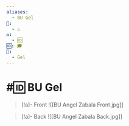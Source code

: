 ```yaml
---
aliases:
  - BU Gel
📁:
  - ⚖️
⚖️:
  - 🆔
🆔: 🎓
👤:
  - Gel
---
```

# #🆔 BU Gel

> [!a]- Front
> ![[BU Angel Zabala Front.jpg]]

> [!a]- Back
> ![[BU Angel Zabala Back.jpg]]
